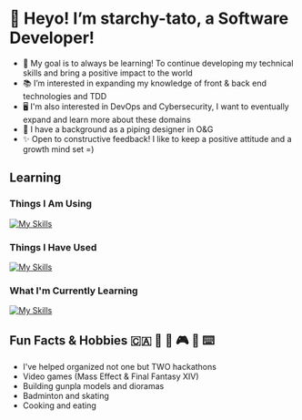 # 👋 Heyo! I’m starchy-tato, a Software Developer!
- 🌱 My goal is to always be learning! To continue developing my technical skills and bring a positive impact to the world
- 📚 I’m interested in expanding my knowledge of front & back end technologies and TDD
- 🖥️ I'm also interested in DevOps and Cybersecurity, I want to eventually expand and learn more about these domains
- 🦺 I have a background as a piping designer in O&G
- ✨ Open to constructive feedback! I like to keep a positive attitude and a growth mind set =)

## Learning
### Things I Am Using
[![My Skills](https://skillicons.dev/icons?i=nextjs,ts,vercel,js,react,materialui,webstorm)](https://skillicons.dev)

### Things I Have Used
[![My Skills](https://skillicons.dev/icons?i=ruby,rails,html,tailwind)](https://skillicons.dev)


### What I'm Currently Learning
[![My Skills](https://skillicons.dev/icons?i=nodejs,py,pycharm,docker,postman)](https://skillicons.dev)


## Fun Facts & Hobbies 🇨🇦 🐄 🐶 🎮 🎨 ⌨️ 
- I've helped organized not one but TWO hackathons
- Video games (Mass Effect & Final Fantasy XIV)
- Building gunpla models and dioramas
- Badminton and skating
- Cooking and eating


<!---
starchy-tato/starchy-tato is a ✨ special ✨ repository because its `README.md` (this file) appears on your GitHub profile.
You can click the Preview link to take a look at your changes.
--->
